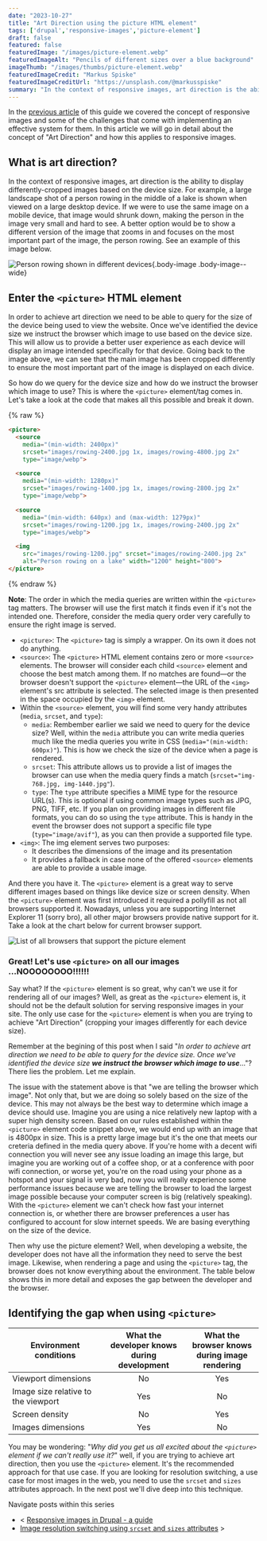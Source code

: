 ```yaml
---
date: "2023-10-27"
title: "Art Direction using the picture HTML element"
tags: ['drupal','responsive-images','picture-element']
draft: false
featured: false
featuredImage: "/images/picture-element.webp"
featuredImageAlt: "Pencils of different sizes over a blue background"
imageThumb: "/images/thumbs/picture-element.webp"
featuredImageCredit: "Markus Spiske"
featuredImageCreditUrl: "https://unsplash.com/@markusspiske"
summary: "In the context of responsive images, art direction is the ability to display differently-cropped images based on the device size."
---
```

In the [previous article](../responsive-images-in-drupal-a-guide) of this guide we covered the concept of responsive images and some of the challenges that come with implementing an effective system for them.  In this article we will go in detail about the concept of "Art Direction" and how this applies to responsive images.

## What is art direction?

In the context of responsive images, art direction is the ability to display differently-cropped images based on the device size. For example, a large landscape shot of a person rowing in the middle of a lake is shown when viewed on a large desktop device. If we were to use the same image on a mobile device, that image would shrunk down, making the person in the image very small and hard to see. A better option would be to show a different version of the image that zooms in and focuses on the most important part of the image, the person rowing. See an example of this image below.

![Person rowing shown in different devices](/images/art-direction.webp){.body-image .body-image--wide}

## Enter the `<picture>` HTML element

In order to achieve art direction we need to be able to query for the size of the device being used to view the website. Once we've identified the device size we instruct the browser which image to use based on the device size. This will allow us to provide a better user experience as each device will display an image intended specifically for that device.  Going back to the image above, we can see that the main image has been cropped differently to ensure the most important part of the image is displayed on each divice.

So how do we query for the device size and how do we instruct the browser which image to use?  This is where the `<picture>` element/tag comes in.  Let's take a look at the code that makes all this possible and break it down.

{% raw %}

```html
<picture>
  <source
    media="(min-width: 2400px)"
    srcset="images/rowing-2400.jpg 1x, images/rowing-4800.jpg 2x"
    type="image/webp">

  <source
    media="(min-width: 1280px)"
    srcset="images/rowing-1400.jpg 1x, images/rowing-2800.jpg 2x"
    type="image/webp">

  <source
    media="(min-width: 640px) and (max-width: 1279px)"
    srcset="images/rowing-1200.jpg 1x, images/rowing-2400.jpg 2x"
    type="images/webp">

  <img
    src="images/rowing-1200.jpg" srcset="images/rowing-2400.jpg 2x"
    alt="Person rowing on a lake" width="1200" height="800">
</picture>
```

{% endraw %}

<div class="callout">

**Note**: The order in which the media queries are written within the `<picture>` tag matters. The browser will use the first match it finds even if it's not the intended one.  Therefore, consider the media query order very carefully to ensure the right image is served.

</div>

- `<picture>`: The `<picture>` tag is simply a wrapper.  On its own it does not do anything.
- `<source>`: The `<picture>` HTML element contains zero or more `<source>` elements. The browser will consider each child `<source>` element and choose the best match among them.  If no matches are found—or the browser doesn't support the `<picture>` element—the URL of the `<img>` element's src attribute is selected. The selected image is then presented in the space occupied by the `<img>` element.
- Within the `<source>` element, you will find some very handy attributes (`media`, `srcset`, and `type`):
  - `media`: Rembember earlier we said we need to query for the device size? Well, within the `media` attribute you can write media queries much like the media queries you write in CSS (`media="(min-width: 600px)"`).  This is how we check the size of the device when a page is rendered.
  - `srcset`: This attribute allows us to provide a list of images the browser can use when the media query finds a match (`srcset="img-768.jpg, img-1440.jpg"`).
  - `type`: The `type` attribute specifies a MIME type for the resource URL(s). This is optional if using common image types such as JPG, PNG, TIFF, etc. If you plan on providing images in different file formats, you can do so using the `type` attribute.  This is handy in the event the browser does not support a specific file type (`type="image/avif"`), as you can then provide a supported file type.
- `<img>`: The img element serves two purposes:
  - It describes the dimensions of the image and its presentation
  - It provides a fallback in case none of the offered `<source>` elements are able to provide a usable image.

And there you have it.  The `<picture>` element is a great way to serve different images based on things like device size or screen density. When the `<picture>` element was first introduced it required a pollyfill as not all browsers supported it.  Nowadays, unless you are supporting Internet Explorer 11 (sorry bro), all other major browsers provide native support for it.  Take a look at the chart below for current browser support.

![List of all browsers that support the picture element](/images/picture.webp)

### Great! Let's use `<picture>` on all our images ...NOOOOOOOO!!!!!!

Say what? If the `<picture>` element is so great, why can't we use it for rendering all of our images? Well, as great as the `<picture>` element is, it should not be the default solution for serving responsive images in your site.  The only use case for the `<picture>` element is when you are trying to achieve "Art Direction" (cropping your images differently for each device size).

Remember at the begining of this post when I said "_In order to achieve art direction we need to be able to query for the device size. Once we've identified the device size_ **_we instruct the browser which image to use_**..."? There lies the problem. Let me explain.

The issue with the statement above is that "we are telling the browser which image". Not only that, but we are doing so solely based on the size of the device. This may not always be the best way to determine which image a device should use. Imagine you are using a nice relatively new laptop with a super high density screen.  Based on our rules established within the `<picture>` element code snippet above, we would end up with an image that is 4800px in size.  This is a pretty large image but it's the one that meets our creteria defined in the media query above.  If you're home with a decent wifi connection you will never see any issue loading an image this large, but imagine you are working out of a coffee shop, or at a conference with poor wifi connection, or worse yet, you're on the road using your phone as a hotspot and your signal is very bad, now you will really experience some performance issues because we are telling the browser to load the largest image possible because your computer screen is big (relatively speaking).  With the `<picture>` element we can't check how fast your internet connection is, or whether there are browser preferences a user has configured to account for slow internet speeds.  We are basing everything on the size of the device.

Then why use the picture element?  Well, when developing a website, the developer does not have all the information they need to serve the best image.  Likewise, when rendering a page and using the `<picture>` tag, the browser does not know everything about the environment. The table below shows this in more detail and exposes the gap between the developer and the browser.

## Identifying the gap when using `<picture>`

| Environment conditions                 |What the developer knows<br /> during development |What the browser knows<br />during image rendering |
| --------------------------------------- | :----: | :----: |
| Viewport dimensions                     | No     | Yes    |
| Image size relative to the viewport     | Yes    | No     |
| Screen density                          | No     | Yes    |
| Images dimensions                       | Yes    | No     |

You may be wondering: "_Why did you get us all excited about the `<picture>` element if we can't really use it?_" well, if you are trying to achieve art direction, then you use the `<picture>` element.  It's the recommended approach for that use case.  If you are looking for resolution switching, a use case for most images in the web, you need to use the `srcset` and `sizes` attributes approach.  In the next post we'll dive deep into this technique.

<div class="post-pager margin-inline-flex margin-block-40">

Navigate posts within this series

- < [Responsive images in Drupal - a guide](../responsive-images-in-drupal-a-guide)
- [Image resolution switching using `srcset` and `sizes` attributes](../image-resolution-switching-using-srcset-and-sizes-attributes) >

</div>
